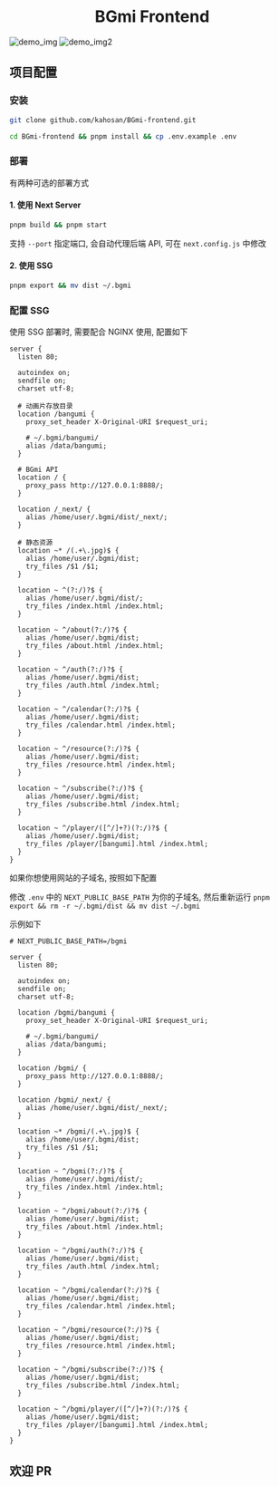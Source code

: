 <h1 align="center">BGmi Frontend</h1>

![demo_img](.github/images/example.png)
![demo_img2](.github/images/example2.png)

## 项目配置

### 安装

```bash
git clone github.com/kahosan/BGmi-frontend.git

cd BGmi-frontend && pnpm install && cp .env.example .env
```

### 部署

有两种可选的部署方式

#### 1. 使用 Next Server

```bash
pnpm build && pnpm start
```

支持 `--port` 指定端口, 会自动代理后端 API, 可在 `next.config.js` 中修改

#### 2. 使用 SSG

```bash
pnpm export && mv dist ~/.bgmi
```

### 配置 SSG

使用 SSG 部署时, 需要配合 NGINX 使用, 配置如下

```nginx
server {
  listen 80;

  autoindex on;
  sendfile on;
  charset utf-8;

  # 动画片存放目录
  location /bangumi {
    proxy_set_header X-Original-URI $request_uri;

    # ~/.bgmi/bangumi/
    alias /data/bangumi;
  }

  # BGmi API
  location / {
    proxy_pass http://127.0.0.1:8888/;
  }

  location /_next/ {
    alias /home/user/.bgmi/dist/_next/;
  }

  # 静态资源
  location ~* /(.+\.jpg)$ {
    alias /home/user/.bgmi/dist;
    try_files /$1 /$1;
  }

  location ~ ^(?:/)?$ {
    alias /home/user/.bgmi/dist/;
    try_files /index.html /index.html;
  }

  location ~ ^/about(?:/)?$ {
    alias /home/user/.bgmi/dist;
    try_files /about.html /index.html;
  }

  location ~ ^/auth(?:/)?$ {
    alias /home/user/.bgmi/dist;
    try_files /auth.html /index.html;
  }

  location ~ ^/calendar(?:/)?$ {
    alias /home/user/.bgmi/dist;
    try_files /calendar.html /index.html;
  }

  location ~ ^/resource(?:/)?$ {
    alias /home/user/.bgmi/dist;
    try_files /resource.html /index.html;
  }

  location ~ ^/subscribe(?:/)?$ {
    alias /home/user/.bgmi/dist;
    try_files /subscribe.html /index.html;
  }

  location ~ ^/player/([^/]+?)(?:/)?$ {
    alias /home/user/.bgmi/dist;
    try_files /player/[bangumi].html /index.html;
  }
}
```

如果你想使用网站的子域名, 按照如下配置

修改 `.env` 中的 `NEXT_PUBLIC_BASE_PATH` 为你的子域名, 然后重新运行 `pnpm export && rm -r ~/.bgmi/dist && mv dist ~/.bgmi`

示例如下

```nginx
# NEXT_PUBLIC_BASE_PATH=/bgmi

server {
  listen 80;

  autoindex on;
  sendfile on;
  charset utf-8;

  location /bgmi/bangumi {
    proxy_set_header X-Original-URI $request_uri;

    # ~/.bgmi/bangumi/
    alias /data/bangumi;
  }

  location /bgmi/ {
    proxy_pass http://127.0.0.1:8888/;
  }

  location /bgmi/_next/ {
    alias /home/user/.bgmi/dist/_next/;
  }

  location ~* /bgmi/(.+\.jpg)$ {
    alias /home/user/.bgmi/dist;
    try_files /$1 /$1;
  }

  location ~ ^/bgmi(?:/)?$ {
    alias /home/user/.bgmi/dist/;
    try_files /index.html /index.html;
  }

  location ~ ^/bgmi/about(?:/)?$ {
    alias /home/user/.bgmi/dist;
    try_files /about.html /index.html;
  }

  location ~ ^/bgmi/auth(?:/)?$ {
    alias /home/user/.bgmi/dist;
    try_files /auth.html /index.html;
  }

  location ~ ^/bgmi/calendar(?:/)?$ {
    alias /home/user/.bgmi/dist;
    try_files /calendar.html /index.html;
  }

  location ~ ^/bgmi/resource(?:/)?$ {
    alias /home/user/.bgmi/dist;
    try_files /resource.html /index.html;
  }

  location ~ ^/bgmi/subscribe(?:/)?$ {
    alias /home/user/.bgmi/dist;
    try_files /subscribe.html /index.html;
  }

  location ~ ^/bgmi/player/([^/]+?)(?:/)?$ {
    alias /home/user/.bgmi/dist;
    try_files /player/[bangumi].html /index.html;
  }
}
```

## 欢迎 PR
